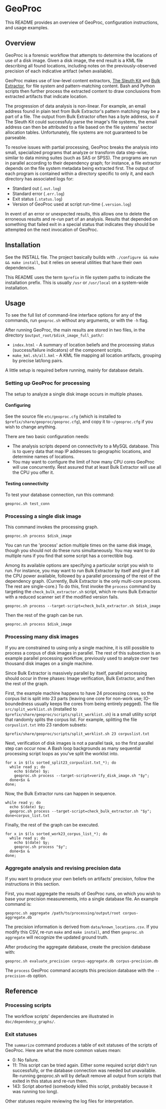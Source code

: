 # GeoProc

This README provides an overview of GeoProc, configuration instructions, and usage examples.

## Overview

GeoProc is a forensic workflow that attempts to determine the locations of use of a disk image.  Given a disk image, the end result is a KML file describing all found locations, including notes on the previously-observed precision of each indicative artifact (when available).

GeoProc makes use of low-level content extractors, [The Sleuth Kit](https://github.com/sleuthkit/sleuthkit) and [Bulk Extractor](https://github.com/simsong/bulk_extractor), for file system and pattern-matching content.  Bash and Python scripts then further process the extracted content to draw conclusions from extracted artifacts that indicate location.

The progression of data analysis is non-linear.  For example, an email address found in plain text from Bulk Extractor's pattern matching may be a part of a file.  The output from Bulk Extractor often has a byte address, so if The Sleuth Kit could successfuly parse the image's file systems, the email address can then be attributed to a file based on the file systems' sector allocation tables.  Unfortunately, file systems are not guaranteed to be parseable.

To resolve issues with partial processing, GeoProc breaks the analysis into small, specialized programs that analyze or transform data step-wise, similar to data mining suites (such as SAS or SPSS).  The programs are run in parallel according to their dependency graph; for instance, a file extractor depends on the file system metadata being extracted first.  The output of each program is contained within a directory specific to only it, and each directory has associated logs for:

* Standard out (`.out.log`)
* Standard error (`.err.log`)
* Exit status (`.status.log`)
* Version of GeoProc used at script run-time (`.version.log`)

In event of an error or unexpected results, this allows one to delete the erroneous results and re-run part of an analysis.  Results that depended on something that failed exit in a special status that indicates they should be attempted on the next invocation of GeoProc.

## Installation

See the INSTALL file.  The project basically builds with `./configure && make && make install`, but it relies on several utilities that have their own dependencies.

This README uses the term `$prefix` in file system paths to indicate the installation prefix.  This is usually `/usr` or `/usr/local` on a system-wide installation.

## Usage

To see the full list of command-line interface options for any of the commands, run `geoproc.sh` without any arguments, or with the `-h` flag.

After running GeoProc, the main results are stored in two files, in the directory `$output_root/$disk_image_full_path/`:

* `index.html` - A summary of location beliefs and the processing status (success/failure indicators) of the component scripts.
* `make_kml.sh/all.kml` - A KML file mapping all location artifacts, grouping by precise lat/long pairs.

A little setup is required before running, mainly for database details.

### Setting up GeoProc for processing

The setup to analyze a single disk image occurs in multiple phases.  

#### Configuring

See the source file `etc/geoproc.cfg` (which is installed to `$prefix/share/geoproc/geoproc.cfg`), and copy it to `~/geoproc.cfg` if you wish to change anything.

There are two basic configuration needs:
* The analysis scripts depend on connectivity to a MySQL database.  This is to query data that map IP addresses to geographic locations, and determine names of locations.  
* You may want to configure the limit of how many CPU cores GeoProc will use concurrently.  Rest assured that at least Bulk Extractor will use all the CPU you offer it.

#### Testing connectivity

To test your database connection, run this command:

    geoproc.sh test_conn

### Processing a single disk image

This command invokes the processing graph.

    geoproc.sh process $disk_image

You can run the 'process' action multiple times on the same disk image, though you should not do these runs simultaneously.  You may want to do multiple runs if you find that some script has a correctible bug.

Among its available options are specifying a particular script you wish to run.  For instance, you may want to run Bulk Extractor by itself and give it all the CPU power available, followed by a parallel processing of the rest of the dependency graph.  (Currently, Bulk Extractor is the only multi-core process.  The rest are single-core.)  To do this, first invoke the `process` command by targeting the `check_bulk_extractor.sh` script, which re-runs Bulk Extractor with a reduced scanner set if the modified version fails.

    geoproc.sh process --target-script=check_bulk_extractor.sh $disk_image

Then the rest of the graph can be run.

    geoproc.sh process $disk_image

### Processing many disk images

If you are constrained to using only a single machine, it is still possible to process a corpus of disk images in parallel.  The rest of this subsection is an example parallel processing workflow, previously used to analyze over two thousand disk images on a single machine.

Since Bulk Extractor is massively parallel by itself, parallel processing should occur in three phases: Image verification, Bulk Extractor, and then the rest of the graph.

First, the example machine happens to have 24 processing cores, so the corpus list is split into 23 parts (leaving one core for non-work use; IO-boundedness usually keeps the cores from being entirely pegged).  The file `src/split_worklist.sh` (installed to `$prefix/share/geoproc/scripts/split_worklist.sh`) is a small utility script that randomly splits the corpus list.  For example, splitting the file `corpuslist.txt` into 23 random subsets:

    $prefix/share/geoproc/scripts/split_worklist.sh 23 corpuslist.txt

Next, verification of disk images is not a parallel task, so the first parallel step can occur now.  A Bash loop backgrounds as many sequential processing script loops as you've split the worklist into.

    for x in $(ls sorted_split23_corpuslist.txt_*); do
      while read y; do
        echo $(date) $y;
        geoproc.sh process --target-script=verify_disk_image.sh "$y";
      done<$x &
    done;

Now, the Bulk Extractor runs can happen in sequence.

    while read y; do
      echo $(date) $y;
      geoproc.sh process --target-script=check_bulk_extractor.sh "$y";
    done<corpus_list.txt

Finally, the rest of the graph can be executed.

    for x in $(ls sorted_work23_corpus_list_*); do
      while read y; do
        echo $(date) $y;
        geoproc.sh process "$y";
      done<$x &
    done;

### Aggregate analysis and revising precision data

If you want to produce your own beliefs on artifacts' precision, follow the instructions in this section.

First, you must aggregate the results of GeoProc runs, on which you wish to base your precision measurements, into a single database file.  An example command is:

    geoproc.sh aggregate /path/to/processing/output/root corpus-aggregate.db

The precision information is derived from `data/known_locations.csv`.  If you modify this CSV, re-run `make` and `make install`, and then `geoproc.sh aggregate` will recognize the updated ground truth.

After producing the aggregate database, create the precision database with:

    geoproc.sh evaluate_precision corpus-aggregate.db corpus-precision.db

The `process` GeoProc command accepts this precision database with the `--precision-db` option.

## Reference

### Processing scripts

The workflow scripts' dependencies are illustrated in `doc/dependency_graphs/`.

### Exit statuses

The `summarize` command produces a table of exit statuses of the scripts of GeoProc.  Here are what the more common values mean:

* 0: No failure.
* 11: This script can be tried again. Either some required script didn't run successfully, or the database connection was needed but unavailable.  Re-running geoproc.sh will by default remove all output from scripts that exited in this status and re-run them.
* 143: Script aborted (somebody killed this script, probably because it was running too long).

Other statuses require reviewing the log files for interpretation.
